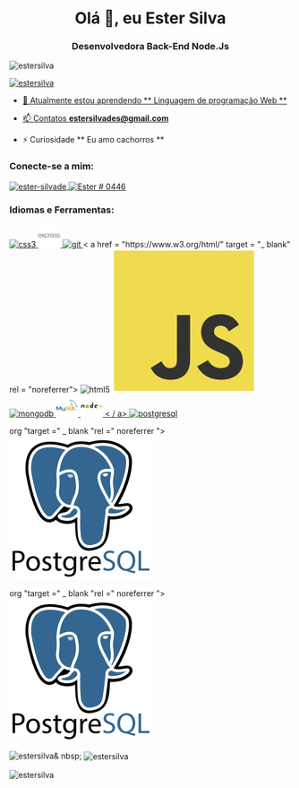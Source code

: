 <h1 align = "center"> Olá 👋, eu Ester Silva </h1>
<h3 align = "center"> Desenvolvedora Back-End Node.Js </h3>

<p align = "left"> <img src = " https://komarev.com/ghpvc/?username=estersilva&label=Profile%20views&color=0e75b6&style=flat "alt =" estersilva "/> </p>

<p align =" left "> <a href =" https: / /github.com/ryo-ma/github-profile-trophy"><img src = "https://github-profile-trophy.vercel.app/?username=estersilva" alt = "estersilva" /> </ a > </p>

- 🌱 Atualmente estou aprendendo ** Linguagem de programação Web **

- 📫 Contatos **estersilvades@gmail.com**

- ⚡ Curiosidade ** Eu amo cachorros **

<h3 align = "left">Conecte-se a mim: </h3>
<p align = "left">
<a href="https://linkedin.com/in/ester-silvade" target="blank"> <img align = "center" src = "https://raw.githubusercontent.com/rahuldkjain/github-profile -readme-generator / master / src / images / icons / Social / linked-in-alt.svg "alt =" ester-silvade "height =" 30 "width =" 40 "/> </a>
<a href = "https://discord.gg/Ester#0446" target = "blank"> <img align = "center" src = "https://raw.githubusercontent.com/rahuldkjain/github-profile-readme-generator/master /src/images/icons/Social/discord.svg "alt =" Ester # 0446 "height =" 30 "width =" 40 "/> </a>
</p>

<h3 align =" left "> Idiomas e Ferramentas: </h3>
<p align = "left"> <a href="https://www.w3schools.com/css/" target="_blank" rel="noreferrer"> <img src = "https: //raw.githubusercontent. com / devicons / devicon / master / icons / css3 / css3-original-wordmark.svg "alt =" css3 "width =" 40 "height =" 40 "/> </a> <a href =" https: // expressjs.com "target =" _ blank "rel =" noreferrer "> <img src =" https://raw.githubusercontent.com/devicons/devicon/master/icons/express/express-original-wordmark.svg "alt = "express" width = "40" height = "40" /> </a> <a href="https://git-scm.com/" target="_blank" rel="noreferrer"> <img src = "https://www.vectorlogo.zone/logos/git-scm/git-scm-icon.svg" alt = "git" width = "40" height = "40" /> </a> < a href = "https://www.w3.org/html/" target = "_ blank" rel = "noreferrer"> <img src = "https://raw.githubusercontent.com/devicons/devicon/master/icons /html5/html5-original-wordmark.svg "alt =" html5 "width =" 40 "height =" 40 "/> </a> <a href =" https://developer.mozilla.org/en-US / docs / Web / JavaScript "target =" _ blank "rel =" noreferrer "> <img src =" https://raw.githubusercontent.com/devicons/devicon/master/icons/javascript/javascript-original.svg "alt = "javascript" largura = "40" altura = "40 "/> </a> <a href="https://www.mongodb.com/" target="_blank" rel="noreferrer"> <img src =" https://raw.githubusercontent.com/ devicons / devicon / master / icons / mongodb / mongodb-original-wordmark.svg "alt =" mongodb "width =" 40 "height =" 40 "/> </a> <a href =" https: // www. mysql.com/ "target =" _ blank "rel =" noreferrer "> <img src =" https://raw.githubusercontent.com/devicons/devicon/master/icons/mysql/mysql-original-wordmark.svg "alt = "mysql" width = "40" height = "40" /> </a> <a href="https://nodejs.org" target="_blank" rel="noreferrer"> <img src = "https://raw.githubusercontent.com/devicons/devicon/master/icons/nodejs/nodejs-original-wordmark.svg" alt = "nodejs" width = "40" height = "40" /> < / a> <a href="https://www.postgresql.org" target="_blank" rel="noreferrer"> <img src = "https://raw.githubusercontent.com/devicons/devicon/master/ icons / postgresql / postgresql-original-wordmark.svg "alt =" postgresql "width =" 40 "height =" 40 "/> </a> </p>org "target =" _ blank "rel =" noreferrer "> <img src =" https://raw.githubusercontent.com/devicons/devicon/master/icons/postgresql/postgresql-original-wordmark.svg "alt =" postgresql "largura =" 40 "altura =" 40 "/> </a> </p>org "target =" _ blank "rel =" noreferrer "> <img src =" https://raw.githubusercontent.com/devicons/devicon/master/icons/postgresql/postgresql-original-wordmark.svg "alt =" postgresql "largura =" 40 "altura =" 40 "/> </a> </p>

<p> <img align = "left" src = "https://github-readme-stats.vercel.app/api/top-langs?username=estersilva&show_icons=true&locale=en&layout=compact" alt = "estersilva" /> </p>

<p> & nbsp; <img align = "center" src = "https://github-readme-stats.vercel.app/api?username=estersilva&show_icons=true&locale=en" alt = "estersilva" /> </p>

<p> <img align = "center" src = "https://github-readme-streak-stats.herokuapp.com/?user=estersilva&" alt = "estersilva" /> </p>
